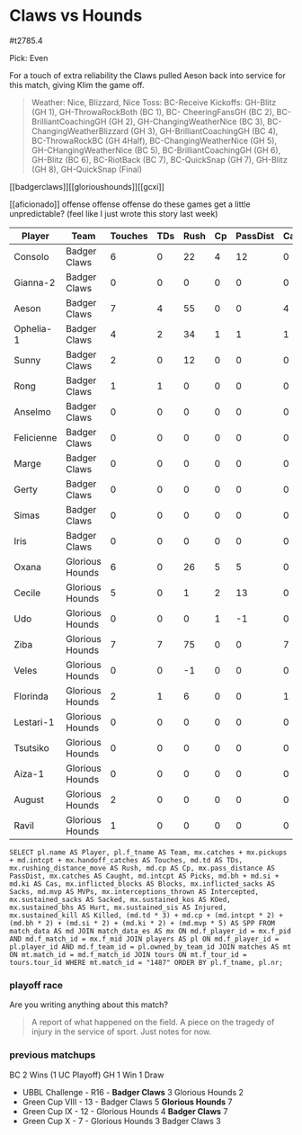 # Claws vs Hounds

#t2785.4

Pick: Even

For a touch of extra reliability the Claws pulled Aeson back into service for this match, giving Klim the game off.

> Weather: Nice, Blizzard, Nice
> Toss: BC-Receive
> Kickoffs: GH-Blitz (GH 1), GH-ThrowaRockBoth (BC 1), BC- CheeringFansGH (BC 2), BC-BrilliantCoachingGH (GH 2), GH-ChangingWeatherNice (BC 3), BC-ChangingWeatherBlizzard (GH 3), GH-BrilliantCoachingGH (BC 4), BC-ThrowaRockBC (GH 4Half), BC-ChangingWeatherNice (GH 5), GH-CHangingWeatherNice (BC 5), BC-BrilliantCoachingGH (GH 6), GH-Blitz (BC 6), BC-RiotBack (BC 7), BC-QuickSnap (GH 7), GH-Blitz (GH 8), GH-QuickSnap (Final)

[[badgerclaws]][[glorioushounds]][[gcxi]]

[[aficionado]] offense offense offense do these games get a little unpredictable? (feel like I just wrote this story last week)

| Player    | Team            | Touches | TDs  | Rush | Cp   | PassDist | Caught | Picks | Cas  | Blocks | Sacks | MVPs | Intercepted | Sacked | KOed | Hurt | Injured | Killed | SPP  |
|-----------|-----------------|---------|------|------|------|----------|--------|-------|------|--------|-------|------|-------------|--------|------|------|---------|--------|------|
| Consolo    | Badger Claws    |       6 |    0 |   22 |    4 |       12 |      0 |     0 |    0 |      1 |     1 |    0 |           1 |      0 |    0 |    0 |       0 |      0 |    4 |
| Gianna-2   | Badger Claws    |       0 |    0 |    0 |    0 |        0 |      0 |     0 |    0 |      2 |     0 |    0 |           0 |      0 |    0 |    0 |       0 |      0 |    0 |
| Aeson      | Badger Claws    |       7 |    4 |   55 |    0 |        0 |      4 |     0 |    0 |      1 |     0 |    0 |           0 |      1 |    0 |    0 |       0 |      0 |   12 |
| Ophelia-1  | Badger Claws    |       4 |    2 |   34 |    1 |        1 |      1 |     0 |    0 |      0 |     0 |    0 |           0 |      0 |    0 |    0 |       0 |      0 |    7 |
| Sunny      | Badger Claws    |       2 |    0 |   12 |    0 |        0 |      0 |     0 |    0 |      2 |     0 |    0 |           0 |      1 |    1 |    0 |       0 |      0 |    0 |
| Rong       | Badger Claws    |       1 |    1 |    0 |    0 |        0 |      0 |     0 |    0 |      1 |     0 |    0 |           0 |      0 |    1 |    0 |       0 |      0 |    3 |
| Anselmo    | Badger Claws    |       0 |    0 |    0 |    0 |        0 |      0 |     0 |    0 |      7 |     0 |    0 |           0 |      0 |    0 |    0 |       0 |      0 |    0 |
| Felicienne | Badger Claws    |       0 |    0 |    0 |    0 |        0 |      0 |     0 |    0 |      5 |     0 |    0 |           0 |      0 |    0 |    0 |       0 |      0 |    0 |
| Marge      | Badger Claws    |       0 |    0 |    0 |    0 |        0 |      0 |     0 |    0 |      6 |     0 |    0 |           0 |      0 |    1 |    0 |       0 |      0 |    0 |
| Gerty      | Badger Claws    |       0 |    0 |    0 |    0 |        0 |      0 |     0 |    1 |      4 |     1 |    1 |           0 |      0 |    0 |    0 |       0 |      0 |    7 |
| Simas      | Badger Claws    |       0 |    0 |    0 |    0 |        0 |      0 |     0 |    0 |      0 |     0 |    0 |           0 |      0 |    0 |    0 |       0 |      0 |    0 |
| Iris       | Badger Claws    |       0 |    0 |    0 |    0 |        0 |      0 |     0 |    0 |     18 |     0 |    0 |           0 |      0 |    0 |    0 |       0 |      0 |    0 |
| Oxana      | Glorious Hounds |       6 |    0 |   26 |    5 |        5 |      0 |     0 |    0 |      3 |     0 |    0 |           0 |      0 |    0 |    0 |       0 |      0 |    5 |
| Cecile     | Glorious Hounds |       5 |    0 |    1 |    2 |       13 |      0 |     0 |    0 |      1 |     1 |    0 |           0 |      0 |    0 |    0 |       0 |      0 |    2 |
| Udo        | Glorious Hounds |       0 |    0 |    0 |    1 |       -1 |      0 |     0 |    0 |      1 |     0 |    0 |           0 |      0 |    0 |    1 |       0 |      0 |    1 |
| Ziba       | Glorious Hounds |       7 |    7 |   75 |    0 |        0 |      7 |     0 |    0 |      1 |     0 |    0 |           0 |      0 |    0 |    0 |       0 |      0 |   21 |
| Veles      | Glorious Hounds |       0 |    0 |   -1 |    0 |        0 |      0 |     0 |    0 |      3 |     0 |    0 |           0 |      0 |    0 |    0 |       0 |      0 |    0 |
| Florinda   | Glorious Hounds |       2 |    1 |    6 |    0 |        0 |      1 |     1 |    1 |     13 |     0 |    0 |           0 |      1 |    0 |    0 |       0 |      0 |    7 |
| Lestari-1  | Glorious Hounds |       0 |    0 |    0 |    0 |        0 |      0 |     0 |    0 |      1 |     0 |    0 |           0 |      0 |    0 |    0 |       0 |      0 |    0 |
| Tsutsiko   | Glorious Hounds |       0 |    0 |    0 |    0 |        0 |      0 |     0 |    0 |      0 |     0 |    0 |           0 |      0 |    0 |    0 |       1 |      0 |    0 |
| Aiza-1     | Glorious Hounds |       0 |    0 |    0 |    0 |        0 |      0 |     0 |    0 |      1 |     0 |    0 |           0 |      0 |    0 |    0 |       0 |      0 |    0 |
| August     | Glorious Hounds |       2 |    0 |    0 |    0 |        0 |      0 |     0 |    0 |      2 |     1 |    0 |           0 |      0 |    0 |    0 |       0 |      0 |    0 |
| Ravil      | Glorious Hounds |       1 |    0 |    0 |    0 |        0 |      0 |     0 |    0 |      0 |     0 |    1 |           0 |      1 |    1 |    0 |       0 |      0 |    5 |


```
SELECT pl.name AS Player, pl.f_tname AS Team, mx.catches + mx.pickups + md.intcpt + mx.handoff_catches AS Touches, md.td AS TDs, mx.rushing_distance_move AS Rush, md.cp AS Cp,	mx.pass_distance AS PassDist, mx.catches AS Caught, md.intcpt AS Picks, md.bh + md.si + md.ki AS Cas, mx.inflicted_blocks AS Blocks, mx.inflicted_sacks AS Sacks, md.mvp AS MVPs, mx.interceptions_thrown AS Intercepted, mx.sustained_sacks AS Sacked, mx.sustained_kos AS KOed, mx.sustained_bhs AS Hurt, mx.sustained_sis AS Injured, mx.sustained_kill AS Killed, (md.td * 3) + md.cp + (md.intcpt * 2) + (md.bh * 2) + (md.si * 2) + (md.ki * 2) + (md.mvp * 5) AS SPP FROM match_data AS md JOIN match_data_es AS mx ON md.f_player_id = mx.f_pid AND md.f_match_id = mx.f_mid JOIN players AS pl ON md.f_player_id = pl.player_id AND md.f_team_id = pl.owned_by_team_id JOIN matches AS mt ON mt.match_id = md.f_match_id JOIN tours ON mt.f_tour_id = tours.tour_id WHERE mt.match_id = "1487" ORDER BY pl.f_tname, pl.nr;
```

### playoff race



Are you writing anything about this match?

> A report of what happened on the field.
> A piece on the tragedy of injury in the service of sport.
> Just notes for now.

### previous matchups

BC 2 Wins (1 UC Playoff)
GH 1 Win
1 Draw

* UBBL Challenge - R16 - **Badger Claws** 3 Glorious Hounds 2
* Green Cup VIII - 13 - Badger Claws 5 **Glorious Hounds** 7
* Green Cup IX - 12 - Glorious Hounds 4 **Badger Claws** 7
* Green Cup X - 7 - Glorious Hounds 3 Badger Claws 3